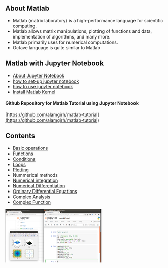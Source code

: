 ## About Matlab
- Matlab (matrix laboratory) is a high-performance language for scientific computing.
- Matlab allows matrix manipulations, plotting of functions and data, implementation of algorithms, and many more.
- Matlab primarily uses for numerical computations.
- Octave language is quite similar to Matlab


## Matlab with Jupyter Notebook
- [About Jupyter Notebook](http://jupyter.org/)
- [how to set-up jupyter notebook](https://jupyter-notebook-beginner-guide.readthedocs.io/en/latest/)
- [ how to use jupyter notebook](http://nbviewer.jupyter.org/github/jupyter/notebook/blob/master/docs/source/examples/Notebook/Notebook%20Basics.ipynb)
- [Install Matlab Kernel](https://github.com/Calysto/matlab_kernel) 

#### Github Repository for Matlab Tutorial using Jupyter Notebook
 [https://github.com/alamgirh/matlab-tutorial](https://github.com/alamgirh/matlab-tutorial)

## Contents
- [Basic operations](https://alamgirh.github.io/matlab/matlabBasic.html)
- [Functions](https://alamgirh.github.io/matlab/matlabFunctions.html) 
- [Conditions](https://alamgirh.github.io/matlab/matlabConditions.html) 
- [ Loops](https://alamgirh.github.io/matlab/matlabLoops.html)
- [Plotting](https://alamgirh.github.io/matlab/matlabPlots.html)
- Nummerical methods
 - [Numerical integration](https://alamgirh.github.io/matlab/matlabIntegrations.html)
 - [Numerical Differentiation](https://alamgirh.github.io/matlab/matlabDifferentiation.html)
 - [Ordinary Differential Equations](https://alamgirh.github.io/matlab/matlabODE.html)
- Complex Analysis
 - [Complex Function](https://alamgirh.github.io/matlab/matlabComplex.html)

  <img src="JupyterMatlab.png" alt="Jupyter Screenshot" style="width:60%">
